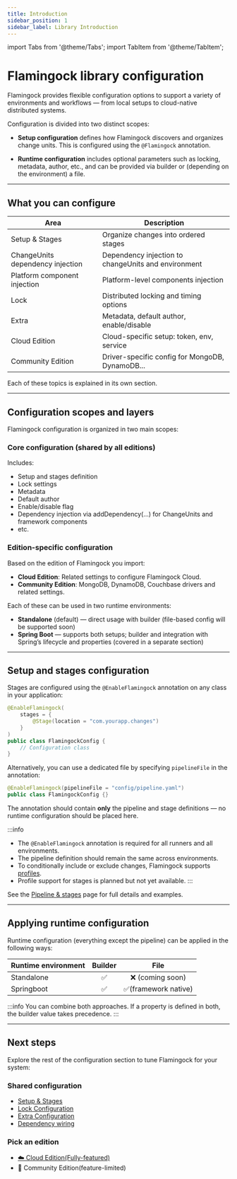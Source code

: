 ```yaml
---
title: Introduction
sidebar_position: 1
sidebar_label: Library Introduction
---
```


import Tabs from '@theme/Tabs';
import TabItem from '@theme/TabItem';

# Flamingock library configuration

Flamingock provides flexible configuration options to support a variety of environments and workflows — from local setups to cloud-native distributed systems.

Configuration is divided into two distinct scopes:

- **Setup configuration** defines how Flamingock discovers and organizes change units. This is configured using the `@Flamingock` annotation.

- **Runtime configuration** includes optional parameters such as locking, metadata, author, etc., and can be provided via builder or (depending on the environment) a file.

---

## What you can configure

| Area                             | Description                                         |
|----------------------------------|-----------------------------------------------------|
| Setup & Stages                   | Organize changes into ordered stages                |
| ChangeUnits dependency injection | Dependency injection to changeUnits and environment |
| Platform component injection     | Platform-level components injection                 |
| Lock                             | Distributed locking and timing options              |
| Extra                            | Metadata, default author, enable/disable            |
| Cloud Edition                    | Cloud-specific setup: token, env, service           |
| Community Edition                | Driver-specific config for MongoDB, DynamoDB...     |


Each of these topics is explained in its own section.

---

## Configuration scopes and layers

Flamingock configuration is organized in two main scopes:
### Core configuration (shared by all editions)
Includes:
- Setup and stages definition
- Lock settings
- Metadata
- Default author
- Enable/disable flag
- Dependency injection via addDependency(...) for ChangeUnits and framework components
- etc.

### Edition-specific configuration
Based on the edition of Flamingock you import:
- **Cloud Edition**: Related settings to configure Flamingock Cloud.
- **Community Edition**: MongoDB, DynamoDB, Couchbase drivers and related settings.

Each of these can be used in two runtime environments:
- **Standalone** (default) — direct usage with builder (file-based config will be supported soon)
- **Spring Boot** — supports both setups; builder and integration with Spring’s lifecycle and properties (covered in a separate section)

---

## Setup and stages configuration

Stages are configured using the `@EnableFlamingock` annotation on any class in your application:

```java
@EnableFlamingock(
    stages = {
        @Stage(location = "com.yourapp.changes")
    }
)
public class FlamingockConfig {
    // Configuration class
}
```

Alternatively, you can use a dedicated file by specifying `pipelineFile` in the annotation:
```java
@EnableFlamingock(pipelineFile = "config/pipeline.yaml")
public class FlamingockConfig {}
```

The annotation should contain **only** the pipeline and stage definitions — no runtime configuration should be placed here.

:::info
- The `@EnableFlamingock` annotation is required for all runners and all environments.
- The pipeline definition should remain the same across environments.
- To conditionally include or exclude changes, Flamingock supports [profiles](../frameworks/springboot-integration/profiles.md).
- Profile support for stages is planned but not yet available.
:::

See the [Pipeline & stages](setup-and-stages.md) page for full details and examples.


---

## Applying runtime configuration
Runtime configuration (everything except the pipeline) can be applied in the following ways:

| Runtime environment |  Builder  |         File          |
|---------------------|:---------:|:---------------------:|
| Standalone          |     ✅     |    ❌ (coming soon)    |
| Springboot          |     ✅     |  ✅(framework native)  |

:::info
You can combine both approaches. If a property is defined in both, the builder value takes precedence.
:::

---

## Next steps

Explore the rest of the configuration section to tune Flamingock for your system:

### Shared configuration
- [Setup & Stages](./setup-and-stages.md)
- [Lock Configuration](./lock-configuration.md)
- [Extra Configuration](./extra-configuration.md)
- [Dependency wiring](./changeunit-dependency-injection.md)

### Pick an edition
- [☁️ Cloud Edition(Fully-featured)](../cloud-edition/cloud-edition.md)
- 🧪 Community Edition(feature-limited)
